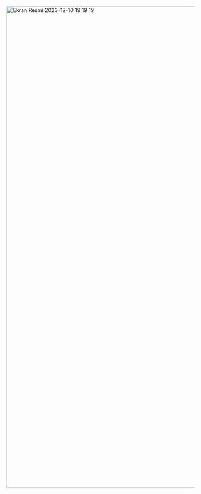 
<img width="1286" alt="Ekran Resmi 2023-12-10 19 19 19" src="https://github.com/bugamehmet/bugamehmet/assets/137213648/2437b590-686e-4e56-9c54-b251988c07fd">
